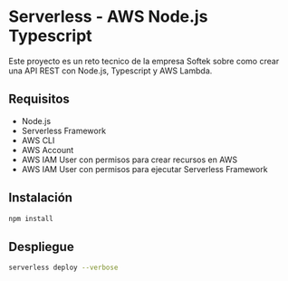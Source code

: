# Serverless - AWS Node.js Typescript

Este proyecto es un reto tecnico de la empresa Softek sobre como crear una API REST con Node.js, Typescript y AWS Lambda.

## Requisitos

- Node.js
- Serverless Framework
- AWS CLI
- AWS Account
- AWS IAM User con permisos para crear recursos en AWS
- AWS IAM User con permisos para ejecutar Serverless Framework

## Instalación

```bash
npm install
```

## Despliegue

```bash
serverless deploy --verbose
```

